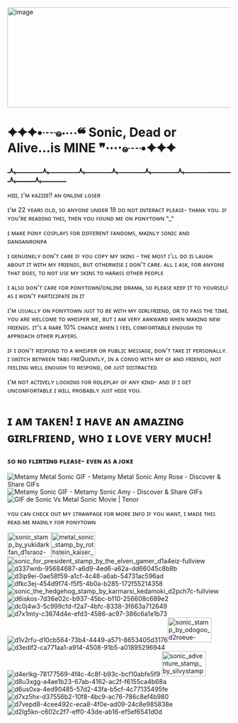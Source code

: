 <img width="1080" height="226" alt="image" src="https://github.com/user-attachments/assets/c512f2f1-7285-454b-96b2-03a42c86c693" />
<h1>✦✦✦•┈๑⋅⋯❝ Sonic, Dead or Alive...is MINE ❞⋯⋅๑┈•✦✦✦</h1>

<h3>‎ـــــــــــــــــﮩ٨ـ‎ـــــــــــــــــــﮩ٨ـ‎ـــــــــــــــــﮩ٨ـ‎ـــــــــــــــــﮩ٨ـ‎ـــــــــــــــــﮩ٨ـ‎ـــــــــــــــــﮩ٨ـ‎ـــــــــــــــــــﮩ٨ـ‎ـــــــــــــــــﮩ٨</h3>

ʜɪɪɪ, ɪ'ᴍ ᴋᴀᴢᴢɪᴇ!! ᴀɴ ᴏɴʟɪɴᴇ ʟᴏꜱᴇʀ

ɪ'ᴍ 22 ʏᴇᴀʀꜱ ᴏʟᴅ, ꜱᴏ ᴀɴʏᴏɴᴇ ᴜɴᴅᴇʀ 18 ᴅᴏ ɴᴏᴛ ɪɴᴛᴇʀᴀᴄᴛ ᴘʟᴇᴀꜱᴇ- ᴛʜᴀɴᴋ ʏᴏᴜ. ɪꜰ ʏᴏᴜ'ʀᴇ ʀᴇᴀᴅɪɴɢ ᴛʜɪꜱ, ᴛʜᴇɴ ʏᴏᴜ ꜰᴏᴜɴᴅ ᴍᴇ ᴏɴ ᴘᴏɴʏᴛᴏᴡɴ ^_^

ɪ ᴍᴀᴋᴇ ᴘᴏɴʏ ᴄᴏꜱᴘʟᴀʏꜱ ꜰᴏʀ ᴅɪꜰꜰᴇʀᴇɴᴛ ꜰᴀɴᴅᴏᴍꜱ, ᴍᴀɪɴʟʏ ꜱᴏɴɪᴄ ᴀɴᴅ ᴅᴀɴɢᴀɴʀᴏɴᴘᴀ

ɪ ɢᴇɴᴜɪɴᴇʟʏ ᴅᴏɴ'ᴛ ᴄᴀʀᴇ ɪꜰ ʏᴏᴜ ᴄᴏᴘʏ ᴍʏ ꜱᴋɪɴꜱ - ᴛʜᴇ ᴍᴏꜱᴛ ɪ'ʟʟ ᴅᴏ ɪꜱ ʟᴀᴜɢʜ ᴀʙᴏᴜᴛ ɪᴛ ᴡɪᴛʜ ᴍʏ ꜰʀɪᴇɴᴅꜱ, ʙᴜᴛ ᴏᴛʜᴇʀᴡɪꜱᴇ ɪ ᴅᴏɴ'ᴛ ᴄᴀʀᴇ. ᴀʟʟ ɪ ᴀꜱᴋ, ꜰᴏʀ ᴀɴʏᴏɴᴇ ᴛʜᴀᴛ ᴅᴏᴇꜱ, ᴛᴏ ɴᴏᴛ ᴜꜱᴇ ᴍʏ ꜱᴋɪɴꜱ ᴛᴏ ʜᴀʀᴀꜱꜱ ᴏᴛʜᴇʀ ᴘᴇᴏᴘʟᴇ

ɪ ᴀʟꜱᴏ ᴅᴏɴ'ᴛ ᴄᴀʀᴇ ꜰᴏʀ ᴘᴏɴʏᴛᴏᴡɴ/ᴏɴʟɪɴᴇ ᴅʀᴀᴍᴀ, ꜱᴏ ᴘʟᴇᴀꜱᴇ ᴋᴇᴇᴘ ɪᴛ ᴛᴏ ʏᴏᴜʀꜱᴇʟꜰ ᴀꜱ ɪ ᴡᴏɴ'ᴛ ᴘᴀʀᴛɪᴄɪᴘᴀᴛᴇ ɪɴ ɪᴛ

ɪ'ᴍ ᴜꜱᴜᴀʟʟʏ ᴏɴ ᴘᴏɴʏᴛᴏᴡɴ ᴊᴜꜱᴛ ᴛᴏ ʙᴇ ᴡɪᴛʜ ᴍʏ ɢɪʀʟꜰʀɪᴇɴᴅ, ᴏʀ ᴛᴏ ᴘᴀꜱꜱ ᴛʜᴇ ᴛɪᴍᴇ. ʏᴏᴜ ᴀʀᴇ ᴡᴇʟᴄᴏᴍᴇ ᴛᴏ ᴡʜɪꜱᴘᴇʀ ᴍᴇ, ʙᴜᴛ ɪ ᴀᴍ ᴠᴇʀʏ ᴀᴡᴋᴡᴀʀᴅ ᴡʜᴇɴ ᴍᴀᴋɪɴɢ ɴᴇᴡ ꜰʀɪᴇɴᴅꜱ. ɪᴛ'ꜱ ᴀ ʀᴀʀᴇ 10% ᴄʜᴀɴᴄᴇ ᴡʜᴇɴ ɪ ꜰᴇᴇʟ ᴄᴏᴍꜰᴏʀᴛᴀʙʟᴇ ᴇɴᴏᴜɢʜ ᴛᴏ ᴀᴘᴘʀᴏᴀᴄʜ ᴏᴛʜᴇʀ ᴘʟᴀʏᴇʀꜱ.

ɪꜰ ɪ ᴅᴏɴ'ᴛ ʀᴇꜱᴘᴏɴᴅ ᴛᴏ ᴀ ᴡʜɪꜱᴘᴇʀ ᴏʀ ᴘᴜʙʟɪᴄ ᴍᴇꜱꜱᴀɢᴇ, ᴅᴏɴ'ᴛ ᴛᴀᴋᴇ ɪᴛ ᴘᴇʀꜱᴏɴᴀʟʟʏ. ɪ ꜱᴡɪᴛᴄʜ ʙᴇᴛᴡᴇᴇɴ ᴛᴀʙꜱ ꜰʀᴇQᴜᴇɴᴛʟʏ, ɪɴ ᴀ ᴄᴏɴᴠᴏ ᴡɪᴛʜ ᴍʏ ɢꜰ ᴀɴᴅ ꜰʀɪᴇɴᴅꜱ, ɴᴏᴛ ꜰᴇᴇʟɪɴɢ ᴡᴇʟʟ ᴇɴᴏᴜɢʜ ᴛᴏ ʀᴇꜱᴘᴏɴᴅ, ᴏʀ ᴊᴜꜱᴛ ᴅɪꜱᴛʀᴀᴄᴛᴇᴅ

ɪ'ᴍ ɴᴏᴛ ᴀᴄᴛɪᴠᴇʟʏ ʟᴏᴏᴋɪɴɢ ꜰᴏʀ ʀᴏʟᴇᴘʟᴀʏ ᴏꜰ ᴀɴʏ ᴋɪɴᴅ- ᴀɴᴅ ɪꜰ ɪ ɢᴇᴛ ᴜɴᴄᴏᴍꜰᴏʀᴛᴀʙʟᴇ ɪ ᴡɪʟʟ ᴘʀᴏʙᴀʙʟʏ ᴊᴜꜱᴛ ʜɪᴅᴇ ʏᴏᴜ.

<h1>ɪ ᴀᴍ ᴛᴀᴋᴇɴ! ɪ ʜᴀᴠᴇ ᴀɴ ᴀᴍᴀᴢɪɴɢ ɢɪʀʟꜰʀɪᴇɴᴅ, ᴡʜᴏ ɪ ʟᴏᴠᴇ ᴠᴇʀʏ ᴍᴜᴄʜ!</h1>
<h3>ꜱᴏ ɴᴏ ꜰʟɪʀᴛɪɴɢ ᴘʟᴇᴀꜱᴇ- ᴇᴠᴇɴ ᴀꜱ ᴀ ᴊᴏᴋᴇ</h3>

<img src="https://media.tenor.com/i6lHUAqonAIAAAAM/metamy-metamy-cats.gif" alt="Metamy Metal Sonic GIF - Metamy Metal Sonic Amy Rose - Discover &amp; Share GIFs"/><img src="https://media.tenor.com/0IG695UTq78AAAAM/metamy-metal-sonic.gif" alt="Metamy Sonic GIF - Metamy Sonic Amy - Discover &amp; Share GIFs"/><img src="https://media.tenor.com/JojqomAfV9wAAAAM/metamy-metal-sonic.gif" alt="GIF de Sonic Vs Metal Sonic Movie | Tenor"/>



ʏᴏᴜ ᴄᴀɴ ᴄʜᴇᴄᴋ ᴏᴜᴛ ᴍʏ ꜱᴛʀᴀᴡᴘᴀɢᴇ ꜰᴏʀ ᴍᴏʀᴇ ɪɴꜰᴏ ɪꜰ ʏᴏᴜ ᴡᴀɴᴛ, ɪ ᴍᴀᴅᴇ ᴛʜɪꜱ ʀᴇᴀᴅ.ᴍᴇ ᴍᴀɪɴʟʏ ꜰᴏʀ ᴘᴏɴʏᴛᴏᴡɴ

<img width="99" height="56" alt="sonic_stamp_by_yukidarkfan_d1sraoz-fullview" src="https://github.com/user-attachments/assets/327b3bed-7a4f-4c49-bc9f-7c0b80de3c76" /><img width="99" height="56" alt="metal_sonic_stamp_by_rothstein_kaiser_d4xr36f-fullview" src="https://github.com/user-attachments/assets/ab593b39-2876-476b-b510-91c0742ce48c" />![sonic_for_president_stamp_by_the_elven_gamer_d1a4eiz-fullview](https://github.com/user-attachments/assets/b04e7664-c70a-40ba-a134-c90edc59b0b1)![d337wnb-95684687-a6d9-4ed6-a62a-dd66045c8b8b](https://github.com/user-attachments/assets/9dc69207-b0d5-4312-bdc5-c6ecd4408e7f)![d3ip9ei-0ae58f59-a1cf-4c48-a6ab-54731ac596ad](https://github.com/user-attachments/assets/0903f365-6b3d-4de1-8470-f963e6def624)![dfkc3ej-454d9f74-f5f5-4b0a-b285-172f55214358](https://github.com/user-attachments/assets/b248188e-06ab-43e2-ada3-f6934b58c331)![sonic_the_hedgehog_stamp_by_karmarsi_kedamoki_d2pch7c-fullview](https://github.com/user-attachments/assets/ac089690-51c6-4f7a-babf-e4d747f6c4cd)![d6iskos-7d36e02c-b937-45bc-b110-256608c689e2](https://github.com/user-attachments/assets/2ad0d2e6-3f55-412c-ae76-08e8b6b6162d)
![dc0j4w3-5c999cfd-f2a7-4bfc-8338-3f663a712649](https://github.com/user-attachments/assets/3e25c50a-b2a3-45a8-be44-7b3b81dae0af)![d7x1mty-c3674d4e-efd3-4586-ac97-386c6a1e1b73](https://github.com/user-attachments/assets/fffe19ee-11c6-48ed-9d29-37038914c219)![d1v2rfu-d10cb564-73b4-4449-a571-8653405d3176](https://github.com/user-attachments/assets/b2d681f9-8948-4c23-bb50-7af08f262d2f)<img width="99" height="56" alt="sonic_stamp_by_odogoo_d2roeue-fullview" src="https://github.com/user-attachments/assets/e4217b5e-8bb9-4ff4-bb89-21f10f06be09" />![d3edif2-ca771aa1-a914-4508-91b5-a01895296944](https://github.com/user-attachments/assets/366eda42-7534-49f5-99d5-ac43a6759ea5)![d4erlkg-78177569-4f4c-4c8f-b93c-bcf10abfe5f9](https://github.com/user-attachments/assets/dc58c156-2b33-46cd-a070-bb44ef3a8461)
<img width="99" height="57" alt="sonic_adventure_stamp_by_silvystamps_d70v81l-fullview" src="https://github.com/user-attachments/assets/8cc55d08-0f8c-43a7-a4f2-ceb7cb6849b8" />![d8u3xgg-a4ae1b23-67ab-4162-ac2f-f6155ca4b68a](https://github.com/user-attachments/assets/3e765825-a5e3-486e-8d90-2bb2824e1a8f)![d6us0xa-4ed90485-57d2-43fa-b5cf-4c77135495fe](https://github.com/user-attachments/assets/03049d31-fb5a-483f-8227-353c149c24da)![d7xz5hx-d37556b2-10f8-4bc9-ac76-786c8ef4b980](https://github.com/user-attachments/assets/6f603540-db75-4578-839f-720990d9dfb7)![d7vepd8-4cee492c-eca8-4f0e-ad09-24c8e985838e](https://github.com/user-attachments/assets/b98b494a-cf2a-4247-8468-49ccaa917089)![d2lg5kn-c602c2f7-eff0-43de-ab16-ef5ef6541d0d](https://github.com/user-attachments/assets/d7f8f767-7989-46ff-b8a1-244d1d3cb05f)

